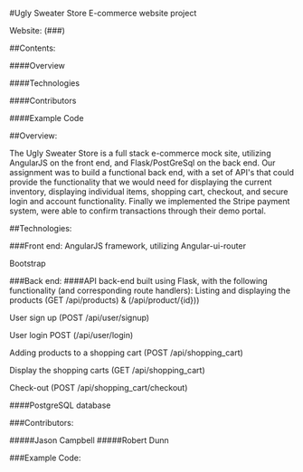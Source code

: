#Ugly Sweater Store E-commerce website project

Website: (###)

##Contents:

####Overview

####Technologies

####Contributors

####Example Code

##Overview:

The Ugly Sweater Store is a full stack e-commerce mock site, utilizing AngularJS on the front end, and Flask/PostGreSql on the back end.  Our assignment was to build a functional back end, with a set of API's that could provide the functionality that we would need for displaying the current inventory, displaying individual items, shopping cart, checkout, and secure login and account functionality.  Finally we implemented the Stripe payment system, were able to confirm transactions through their demo portal.

##Technologies:

###Front end:
AngularJS framework, utilizing Angular-ui-router

Bootstrap 

###Back end:
####API back-end built using Flask, with the following functionality (and corresponding route handlers):
 Listing and displaying the products (GET /api/products) & (/api/product/{id}))
 
 User sign up (POST /api/user/signup)
 
 User login POST (/api/user/login)
 
 Adding products to a shopping cart (POST /api/shopping_cart)
 
 Display the shopping carts (GET /api/shopping_cart)
 
 Check-out (POST /api/shopping_cart/checkout)
  
####PostgreSQL database




###Contributors:

#####Jason Campbell 
#####Robert Dunn 

###Example Code:


